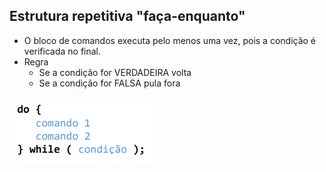 ## Estrutura repetitiva "faça-enquanto"
* O bloco de comandos executa pelo menos uma vez, pois a condição é verificada no final.
* Regra
    * Se a condição for VERDADEIRA volta
    * Se a condição for FALSA pula fora

![Regra](https://github.com/JoseLeonardoCordeiroBahia/estruturas-repetitivas-java/blob/main/src/assests/doWhile.png)
 
